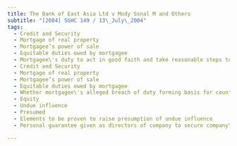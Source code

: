 ```yaml
---
title: The Bank of East Asia Ltd v Mody Sonal M and Others 
subtitle: "[2004] SGHC 149 / 13\_July\_2004"
tags:
  - Credit and Security
  - Mortgage of real property
  - Mortgagee’s power of sale
  - Equitable duties owed by mortgagee
  - Mortgagee\'s duty to act in good faith and take reasonable steps to obtain true market value at time of sale
  - Credit and Security
  - Mortgage of real property
  - Mortgagee’s power of sale
  - Equitable duties owed by mortgagee
  - Whether mortgagee\'s alleged breach of duty forming basis for counterclaim by surety for damages arising therefrom
  - Equity
  - Undue influence
  - Presumed
  - Elements to be proven to raise presumption of undue influence
  - Personal guarantee given as directors of company to secure company\'s debts

---
```


